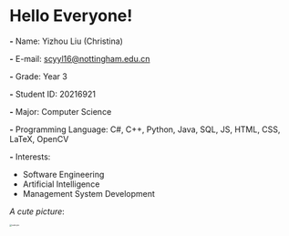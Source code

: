 # Hello Everyone!
**-** Name: Yizhou Liu (Christina)

**-** E-mail: [s](mailto:scyyw6@nottingham.edu.cn)cyyl16@nottingham.edu.cn

**-** Grade: Year 3

**-** Student ID: 20216921

**-** Major: Computer Science

**-** Programming Language:  C\#, C++, Python, Java, SQL, JS, HTML, CSS, LaTeX, OpenCV

**-** Interests:

- Software Engineering
- Artificial Intelligence 
- Management System Development

*A cute picture*:

<img src="/images/Christina.jpg" alt="cute pic" style="zoom:25%;" />
